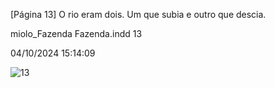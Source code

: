 [Página 13]
O rio eram dois.
Um que subia
e outro que descia.

miolo_Fazenda Fazenda.indd 13

04/10/2024 15:14:09

![13](./img/page_13-01.jpg)
